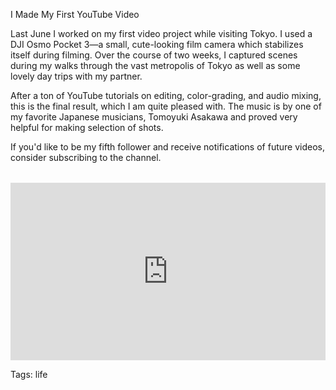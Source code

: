 I Made My First YouTube Video

Last June I worked on my first video project while visiting Tokyo. I used a DJI Osmo Pocket 3—a small, cute-looking film camera which stabilizes itself during filming. Over the course of two weeks, I captured scenes during my walks through the vast metropolis of Tokyo as well as some lovely day trips with my partner.

After a ton of YouTube tutorials on editing, color-grading, and audio mixing, this is the final result, which I am quite pleased with. The music is by one of my favorite Japanese musicians, Tomoyuki Asakawa and proved very helpful for making selection of shots.

If you'd like to be my fifth follower and receive notifications of future videos, consider subscribing to the channel. 

<div style="position: relative; padding-bottom: 56.25%; height: 0; overflow: hidden; margin-top: 2rem;">
    <iframe 
        style="position: absolute; top: 0; left: 0; width: 100%; height: 100%;" 
        src="https://www.youtube.com/embed/Vi9HIfsZ5aA" 
        title="YouTube video player" 
        frameborder="0" 
        allow="accelerometer; autoplay; clipboard-write; encrypted-media; gyroscope; picture-in-picture; web-share" 
        allowfullscreen>
    </iframe>
</div>

Tags: life